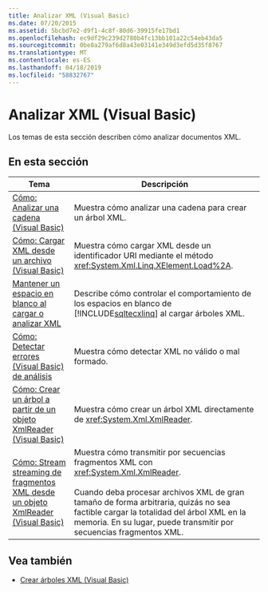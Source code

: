 ```yaml
---
title: Analizar XML (Visual Basic)
ms.date: 07/20/2015
ms.assetid: 5bcbd7e2-d9f1-4c8f-80d6-39915fe17bd1
ms.openlocfilehash: ec9df29c239d2780b4fc13bb101a22c54eb43da5
ms.sourcegitcommit: 0be8a279af6d8a43e03141e349d3efd5d35f8767
ms.translationtype: MT
ms.contentlocale: es-ES
ms.lasthandoff: 04/18/2019
ms.locfileid: "58832767"
---
```

# <a name="parsing-xml-visual-basic"></a>Analizar XML (Visual Basic)
Los temas de esta sección describen cómo analizar documentos XML.  
  
## <a name="in-this-section"></a>En esta sección  
  
|Tema|Descripción|  
|-----------|-----------------|  
|[Cómo: Analizar una cadena (Visual Basic)](../../../../visual-basic/programming-guide/concepts/linq/how-to-parse-a-string.md)|Muestra cómo analizar una cadena para crear un árbol XML.|  
|[Cómo: Cargar XML desde un archivo (Visual Basic)](../../../../visual-basic/programming-guide/concepts/linq/how-to-load-xml-from-a-file.md)|Muestra cómo cargar XML desde un identificador URI mediante el método <xref:System.Xml.Linq.XElement.Load%2A>.|  
|[Mantener un espacio en blanco al cargar o analizar XML](../../../../visual-basic/programming-guide/concepts/linq/preserving-white-space-while-loading-or-parsing-xml.md)|Describe cómo controlar el comportamiento de los espacios en blanco de [!INCLUDE[sqltecxlinq](~/includes/sqltecxlinq-md.md)] al cargar árboles XML.|  
|[Cómo: Detectar errores (Visual Basic) de análisis](../../../../visual-basic/programming-guide/concepts/linq/how-to-catch-parsing-errors.md)|Muestra cómo detectar XML no válido o mal formado.|  
|[Cómo: Crear un árbol a partir de un objeto XmlReader (Visual Basic)](../../../../visual-basic/programming-guide/concepts/linq/how-to-create-a-tree-from-an-xmlreader.md)|Muestra cómo crear un árbol XML directamente de <xref:System.Xml.XmlReader>.|  
|[Cómo: Stream streaming de fragmentos XML desde un objeto XmlReader (Visual Basic)](../../../../visual-basic/programming-guide/concepts/linq/how-to-stream-xml-fragments-from-an-xmlreader.md)|Muestra cómo transmitir por secuencias fragmentos XML con <xref:System.Xml.XmlReader>.<br /><br /> Cuando deba procesar archivos XML de gran tamaño de forma arbitraria, quizás no sea factible cargar la totalidad del árbol XML en la memoria. En su lugar, puede transmitir por secuencias fragmentos XML.|  
  
## <a name="see-also"></a>Vea también

- [Crear árboles XML (Visual Basic)](../../../../visual-basic/programming-guide/concepts/linq/creating-xml-trees.md)
